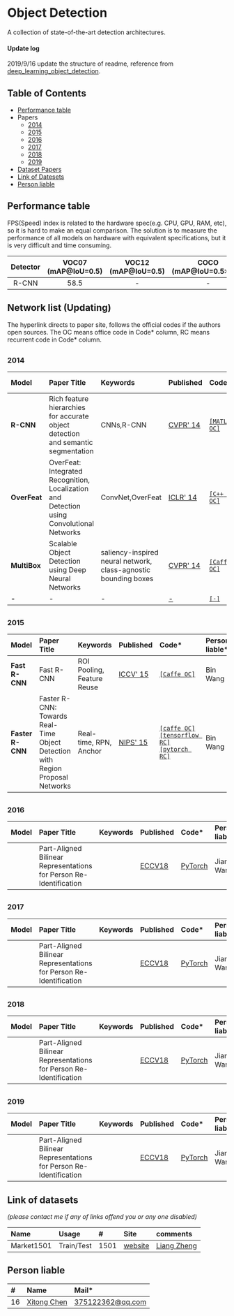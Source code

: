 # Object Detection
A collection of state-of-the-art detection architectures.

#### Update log
2019/9/16 update the structure of readme, reference from [deep_learning_object_detection](https://github.com/hoya012/deep_learning_object_detection/blob/master/README.md). 

## Table of Contents
- [Performance table](https://github.com/lutxyl/Detection/blob/master/ObjectDetectionList.md#performance-table)
- Papers
  - [2014](https://github.com/lutxyl/Detection/blob/master/ObjectDetectionList.md#2014)
  - [2015](https://github.com/lutxyl/Detection/blob/master/ObjectDetectionList.md#2015)
  - [2016](https://github.com/lutxyl/Detection/blob/master/ObjectDetectionList.md#2016)
  - [2017](https://github.com/lutxyl/Detection/blob/master/ObjectDetectionList.md#2017)
  - [2018](https://github.com/lutxyl/Detection/blob/master/ObjectDetectionList.md#2018)
  - [2019](https://github.com/lutxyl/Detection/blob/master/ObjectDetectionList.md#2019)
- [Dataset Papers](https://github.com/lutxyl/Detection/blob/master/ObjectDetectionList.md#network-list-updating)
- [Link of Datesets](https://github.com/lutxyl/Detection/blob/master/ObjectDetectionList.md#link-of-datasets)
- [Person liable](https://github.com/lutxyl/Detection/blob/master/ObjectDetectionList.md#person-liable)

##
## Performance table
FPS(Speed) index is related to the hardware spec(e.g. CPU, GPU, RAM, etc), so it is hard to make an equal comparison. The solution is to measure the performance of all models on hardware with equivalent specifications, but it is very difficult and time consuming. 

|   **Detector**   | **VOC07 (mAP@IoU=0.5)** | **VOC12 (mAP@IoU=0.5)** | **COCO (mAP@IoU=0.5:0.95)** | **Published In** |
|:------------:|:-------------------:|:-------------------:|:----------:|:------------:| 
|     R-CNN    |         58.5        |          -          |      -     |    CVPR'14   |

##
## Network list (Updating)
The hyperlink directs to paper site, follows the official codes if the authors open sources. The OC means office code in Code* column, RC means recurrent code in Code* column. 

##
### 2014

|  **Model**   | **Paper Title**  |   **Keywords**   |   **Published**  |      **Code***     |   **Person liable***  |
|:---------|:-------------|:-------------|:-------------|:---------------|:------------------|
|  **R-CNN**   | Rich feature hierarchies for accurate object detection and semantic segmentation | CNNs,R-CNN | [CVPR' 14](https://arxiv.org/pdf/1311.2524.pdf) | [`[MATLAB OC]`](https://github.com/rbgirshick/rcnn) | Bin Wang |
| **OverFeat** | OverFeat: Integrated Recognition, Localization and Detection using Convolutional Networks | ConvNet,OverFeat | [ICLR' 14](https://arxiv.org/pdf/1312.6229.pdf) | [`[C++ OC]`](https://github.com/sermanet/OverFeat) | Bin Wang |
| **MultiBox** | Scalable Object Detection using Deep Neural Networks | saliency-inspired neural network, class-agnostic bounding boxes |  [CVPR' 14](https://www.cv-foundation.org/openaccess/content_cvpr_2014/papers/Erhan_Scalable_Object_Detection_2014_CVPR_paper.pdf) | [`[Caffe OC]`](https://github.com/google/multibox) | FangFang Cheng |
| **-** | - | - | [-]() | [`[-]`](-) | - |


##
### 2015

|  **Model**   | **Paper Title**  |   **Keywords**   |   **Published**  |      **Code***     |   **Person liable***  |
|:---------|:-------------|:-------------|:-------------|:---------------|:------------------|
| **Fast R-CNN** | Fast R-CNN | ROI Pooling, Feature Reuse | [ICCV' 15](https://arxiv.org/pdf/1504.08083.pdf) | [`[Caffe OC]`](https://github.com/rbgirshick/fast-rcnn) | Bin Wang |
| **Faster R-CNN** | Faster R-CNN: Towards Real-Time Object Detection with Region Proposal Networks | Real-time, RPN, Anchor | [NIPS' 15](https://papers.nips.cc/paper/5638-faster-r-cnn-towards-real-time-object-detection-with-region-proposal-networks.pdf) | [`[caffe OC]`](https://github.com/rbgirshick/py-faster-rcnn) [`[tensorflow RC]`](https://github.com/endernewton/tf-faster-rcnn) [`[pytorch RC]`](https://github.com/jwyang/faster-rcnn.pytorch)  | Bin Wang |


##
### 2016

|  **Model**   | **Paper Title**  |   **Keywords**   |   **Published**  |      **Code***     |   **Person liable***  |
|:---------|:-------------|:-------------|:-------------|:---------------|:------------------|
| |Part-Aligned Bilinear Representations for Person Re-Identification | |[ECCV18](http://openaccess.thecvf.com/content_ECCV_2018/papers/Yumin_Suh_Part-Aligned_Bilinear_Representations_ECCV_2018_paper.pdf)|[PyTorch](https://github.com/yuminsuh/part_bilinear_reid)| Jiaming Wang |


##
### 2017

|  **Model**   | **Paper Title**  |   **Keywords**   |   **Published**  |      **Code***     |   **Person liable***  |
|:---------|:-------------|:-------------|:-------------|:---------------|:------------------|
| |Part-Aligned Bilinear Representations for Person Re-Identification | |[ECCV18](http://openaccess.thecvf.com/content_ECCV_2018/papers/Yumin_Suh_Part-Aligned_Bilinear_Representations_ECCV_2018_paper.pdf)|[PyTorch](https://github.com/yuminsuh/part_bilinear_reid)| Jiaming Wang |

##
### 2018

|  **Model**   | **Paper Title**  |   **Keywords**   |   **Published**  |      **Code***     |   **Person liable***  |
|:---------|:-------------|:-------------|:-------------|:---------------|:------------------|
| |Part-Aligned Bilinear Representations for Person Re-Identification | |[ECCV18](http://openaccess.thecvf.com/content_ECCV_2018/papers/Yumin_Suh_Part-Aligned_Bilinear_Representations_ECCV_2018_paper.pdf)|[PyTorch](https://github.com/yuminsuh/part_bilinear_reid)| Jiaming Wang |

##
### 2019

|  **Model**   | **Paper Title**  |   **Keywords**   |   **Published**  |      **Code***     |   **Person liable***  |
|:---------|:-------------|:-------------|:-------------|:---------------|:------------------|
| |Part-Aligned Bilinear Representations for Person Re-Identification | |[ECCV18](http://openaccess.thecvf.com/content_ECCV_2018/papers/Yumin_Suh_Part-Aligned_Bilinear_Representations_ECCV_2018_paper.pdf)|[PyTorch](https://github.com/yuminsuh/part_bilinear_reid)| Jiaming Wang |

##
## Link of datasets
*(please contact me if any of links offend you or any one disabled)*

|     **Name**   |   **Usage**   |    #    |    **Site**    |    **comments**    |
|:-----------|:----------|:--------|:-----------|:---------------|
|Market1501|Train/Test|1501|[website](http://www.liangzheng.com.cn/Project/project_reid.html)|[Liang Zheng](https://www.cv-foundation.org/openaccess/content_iccv_2015/papers/Zheng_Scalable_Person_Re-Identification_ICCV_2015_paper.pdf)|

##
## Person liable
|   #   |                  **Name**                     |         **Mail***       |
|:------|:-------------------------------------------|:--------------------|
|   16  |[Xitong Chen](https://github.com/sleepercxt)|   375122362@qq.com  |

##

